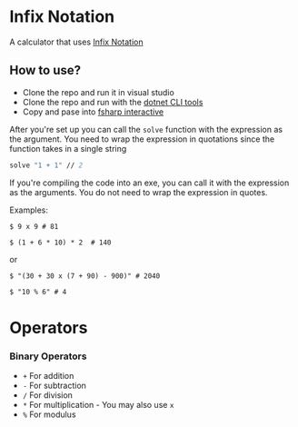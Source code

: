 # Infix Notation
A calculator that uses [Infix Notation](https://en.wikipedia.org/wiki/Infix_notation)

## How to use?
- Clone the repo and run it in visual studio
- Clone the repo and run with the [dotnet CLI tools](https://docs.microsoft.com/en-us/dotnet/core/tools/?tabs=netcore2x)
- Copy and pase into [fsharp interactive](https://docs.microsoft.com/en-us/dotnet/fsharp/tutorials/fsharp-interactive/)

After you're set up you can call the `solve` function with the expression as the argument. You need to wrap the expression in quotations since the function takes in a single string
```fs
solve "1 + 1" // 2
```

If you're compiling the code into an exe, you can call it with the expression as the arguments. You do not need to wrap the expression in quotes.

Examples: 
```console
$ 9 x 9 # 81

$ (1 + 6 * 10) * 2  # 140  
```
or
```console
$ "(30 + 30 x (7 + 90) - 900)" # 2040

$ "10 % 6" # 4
```

# Operators

### Binary Operators
- `+` For addition
- `-` For subtraction
- `/` For division
- `*` For multiplication - You may also use `x`
- `%` For modulus 